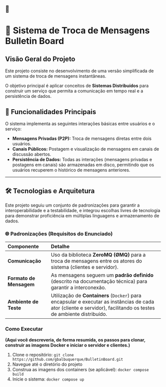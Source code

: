 ## 📄 

# 💬 **Sistema de Troca de Mensagens Bulletin Board**

## Visão Geral do Projeto

Este projeto consiste no desenvolvimento de uma versão simplificada de um sistema de troca de mensagens instantâneas.

O objetivo principal é aplicar conceitos de **Sistemas Distribuídos** para construir um serviço que permita a comunicação em tempo real e a persistência de dados.

## 🎯 Funcionalidades Principais

O sistema implementa as seguintes interações básicas entre usuários e o serviço:

* **Mensagens Privadas (P2P):** Troca de mensagens diretas entre dois usuários.
* **Canais Públicos:** Postagem e visualização de mensagens em canais de discussão abertos.
* **Persistência de Dados:** Todas as interações (mensagens privadas e postagens em canais) são armazenadas em disco, permitindo que os usuários recuperem o histórico de mensagens anteriores.

---

## 🛠️ Tecnologias e Arquitetura

Este projeto seguiu um conjunto de padronizações para garantir a interoperabilidade e a testabilidade, e integrou escolhas livres de tecnologia para demonstrar proficiência em múltiplas linguagens e armazenamento de dados.

### 🌐 Padronizações (Requisitos do Enunciado)

| Componente | Detalhe |
| :--- | :--- |
| **Comunicação** | Uso da biblioteca **ZeroMQ (ØMQ)** para a troca de mensagens entre os atores do sistema (clientes e servidor). |
| **Formato de Mensagem** | As mensagens seguem um **padrão definido** (descrito na documentação técnica) para garantir a interconexão. |
| **Ambiente de Teste** | Utilização de **Containers** (`Docker`) para encapsular e executar as instâncias de cada ator (cliente e servidor), facilitando os testes de ambiente distribuído. |

### Como Executar

**(Aqui você descreveria, de forma resumida, os passos para clonar, construir as imagens Docker e iniciar o servidor e clientes.)**

1.  Clone o repositório: `git clone https://github.com/gbalbuquerque/BulletinBoard.git`
2.  Navegue até o diretório do projeto
3.  Construa as imagens dos containers (se aplicável): `docker compose build`
4.  Inicie o sistema: `docker compose up`

